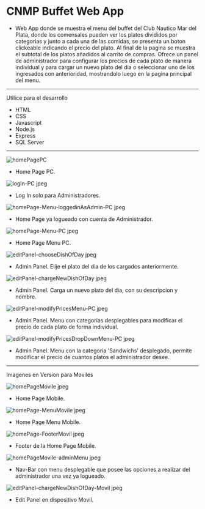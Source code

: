 CNMP Buffet Web App
=========================

- Web App donde se muestra el menu del buffet del Club Nautico Mar del Plata, donde los comensales pueden ver los platos divididos por categorias y junto a cada una de las comidas, se presenta un boton clickeable indicando el precio del plato. Al final de la pagina se muestra el subtotal de los platos añadidos al carrito de compras.
Ofrece un panel de administrador para configurar los precios de cada plato de manera individual y para cargar un nuevo plato del dia o seleccionar uno de los ingresados con anterioridad, mostrandolo luego en la pagina principal del menu. 

-----------------------------------------------------------------------------------------------------------------------------------------------------------------------

Utilice para el desarrollo
- HTML
- CSS
- Javascript
- Node.js
- Express
- SQL Server

-----------------------------------------------------------------------------------------------------------------------------------------------------------------------

![homePagePC](https://user-images.githubusercontent.com/101566196/232230292-a99c831c-559c-410e-8102-ede2fde9eaad.jpeg)
- Home Page PC.

![logIn-PC jpeg](https://user-images.githubusercontent.com/101566196/232229689-8a6ddefa-b8fc-47b6-b7b4-adb404e96848.png)
- Log In solo para Administradores.

![homePage-Menu-loggedinAsAdmin-PC jpeg](https://user-images.githubusercontent.com/101566196/232229789-f2bd44d2-925c-405a-890d-8bcd8a084617.png)
- Home Page ya logueado con cuenta de Administrador.

![homePage-Menu-PC jpeg](https://user-images.githubusercontent.com/101566196/232229469-0d230c16-f79f-4899-90a4-7dd8abad73af.png)
- Home Page Menu PC.


![editPanel-chooseDishOfDay jpeg](https://user-images.githubusercontent.com/101566196/232229481-7cd98edc-1db2-4900-989a-8b1c6d53f745.png)
- Admin Panel. Elije el plato del dia de los cargados anteriormente.


![editPanel-chargeNewDishOfDay jpeg](https://user-images.githubusercontent.com/101566196/232229517-889a2a28-f9b6-4673-8e53-7737f1fb1312.png)
- Admin Panel. Carga un nuevo plato del dia, con su descripcion y nombre.


![editPanel-modifyPricesMenu-PC jpeg](https://user-images.githubusercontent.com/101566196/232229547-982e9b78-78ef-44b6-a61e-ffa891744d42.png)
- Admin Panel. Menu con categorias desplegables para modificar el precio de cada plato de forma individual.


![editPanel-modifyPricesDropDownMenu-PC jpeg](https://user-images.githubusercontent.com/101566196/232229588-8184fe1e-62ab-49c0-9128-d5d8993082d0.png)
- Admin Panel. Menu con la categoria 'Sandwichs' desplegado, permite modificar el precio de cuantos platos el administrador desee.

-----------------------------------------------------------------------------------------------------------------------------------------------------------------------

Imagenes en Version para Moviles

![homePageMovile jpeg](https://user-images.githubusercontent.com/101566196/232229892-d0a974ce-3000-49c5-826d-b85318c53b39.png)
- Home Page Mobile.


![homePage-MenuMovile jpeg](https://user-images.githubusercontent.com/101566196/232229895-9e13c11f-35f9-478c-bfec-666eb19543f0.png)
- Home Page Menu Mobile.


![homePage-FooterMovil jpeg](https://user-images.githubusercontent.com/101566196/232229901-172708c2-24bd-4ee6-ac11-4f3e9e887271.png)
- Footer de la Home Page Mobile.


![homePageMovile-adminMenu jpeg](https://user-images.githubusercontent.com/101566196/232229915-5732b9bf-b388-45c4-a6ee-8951253fc7f7.png)
- Nav-Bar con menu desplegable que posee las opciones a realizar del administrador una vez ya logueado. 


![editPanel-chargeNewDishOfDay-Movil jpeg](https://user-images.githubusercontent.com/101566196/232229929-28f09e0e-e12d-45a6-9b0f-1b7885e3ad33.png)
- Edit Panel en dispositivo Movil.
